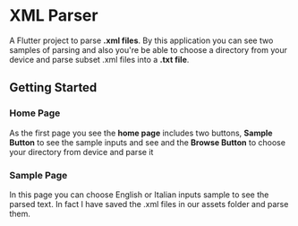 
# XML Parser  
  
A Flutter project to parse **.xml files**. By this application you can see two samples of parsing and also you're be able to choose a directory from your device and parse subset .xml files into a **.txt file**.
  
## Getting Started

### Home Page
As the first page you see the **home page** includes two buttons, **Sample Button** to see the sample inputs and see and the **Browse Button** to choose your directory from device and parse it 


### Sample Page
In this page you can choose English or Italian inputs sample to see the parsed text. In fact I have saved the .xml files in our assets folder and parse them.

